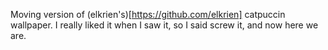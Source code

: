 Moving version of (elkrien's)[https://github.com/elkrien] catpuccin wallpaper. I really liked it when I saw it, so I said screw it, and now here we are.
